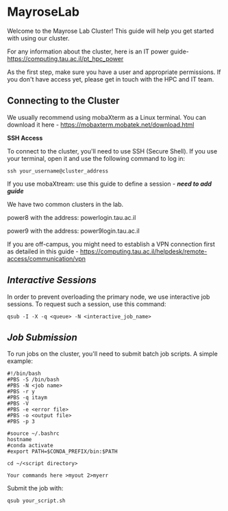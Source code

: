 # MayroseLab
Welcome to the Mayrose Lab Cluster! This guide will help you get started with using our cluster.

For any information about the cluster, here is an IT power guide- https://computing.tau.ac.il/pt_hpc_power

As the first step, make sure you have a user and appropriate permissions. If you don't have access yet, please get in touch with the HPC and IT team. 

**Connecting to the Cluster**
------
We usually recommend using mobaXterm as a Linux terminal.
You can download it here - https://mobaxterm.mobatek.net/download.html


**SSH Access**

To connect to the cluster, you'll need to use SSH (Secure Shell). If you use your terminal, open it and use the following command to log in:
```
ssh your_username@cluster_address
```
If you use mobaXtream: use this guide to define a session - ***need to add guide*** 

We have two common clusters in the lab. 

power8 with the address: powerlogin.tau.ac.il

power9 with the address: power9login.tau.ac.il

If you are off-campus, you might need to establish a VPN connection first as detailed in this guide - https://computing.tau.ac.il/helpdesk/remote-access/communication/vpn

*Interactive Sessions*
------
In order to prevent overloading the primary node, we use interactive job sessions. To request such a session, use this command:
```
qsub -I -X -q <queue> -N <interactive_job_name>
```

*Job Submission*
------
To run jobs on the cluster, you'll need to submit batch job scripts. A simple example:
```
#!/bin/bash
#PBS -S /bin/bash
#PBS -N <job name>
#PBS -r y
#PBS -q itaym
#PBS -V
#PBS -e <error file>
#PBS -o <output file>
#PBS -p 3

#source ~/.bashrc
hostname
#conda activate
#export PATH=$CONDA_PREFIX/bin:$PATH

cd ~/<script directory> 

Your commands here >myout 2>myerr
```

Submit the job with:
```
qsub your_script.sh
```



